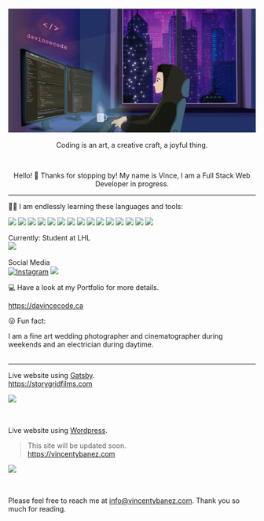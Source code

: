 <a href="https://davincecode.ca">![davincecode](https://github.com/davincecode/Files-For-Archive/blob/2f22688b4e2b511de08a7c6f7184bae3ab5750b5/davince-github-fin.gif)</a>

<p align="center">
Coding is an art, a creative craft, a joyful thing.
</p><br />

<p align="center">
Hello! 👋 Thanks for stopping by! My name is Vince, I am a Full Stack Web Developer in progress.
</p>

<hr />

🧑‍💻 I am endlessly learning these languages and tools:<br />

![](https://img.shields.io/badge/HTML5-E34F26?style=for-the-badge&logo=html5&logoColor=white&style=flat)
![](https://img.shields.io/badge/CSS3-1572B6?style=for-the-badge&logo=css3&logoColor=white&style=flat)
![](https://img.shields.io/badge/Javascript-F7DF1E?style=for-the-badge&logo=javascript&logoColor=black&style=flat)
![](https://img.shields.io/badge/React-61DAFB?style=for-the-badge&logo=react&logoColor=white&style=flat)
![](https://img.shields.io/badge/NEXT.js-000000?style=for-the-badge&logo=nextdotjs&logoColor=white&style=flat)
![](https://img.shields.io/badge/Gatsby-663399?style=for-the-badge&logo=gatsby&logoColor=white&style=flat)
![](https://img.shields.io/badge/Wordpress-21759B?style=for-the-badge&logo=wordpress&logoColor=white&style=flat)
![](https://img.shields.io/badge/Node-339933?style=for-the-badge&logo=nodedotjs&logoColor=white&style=flat)
![](https://img.shields.io/badge/jQuery-0769AD?style=for-the-badge&logo=jquery&logoColor=white&style=flat)
![](https://img.shields.io/badge/Bootstrap-7952B3?style=for-the-badge&logo=bootstrap&logoColor=white&style=flat)
![](https://img.shields.io/badge/TailwindCSS-06B6D4?style=for-the-badge&logo=tailwindcss&logoColor=white&style=flat)
![](https://img.shields.io/badge/GraphQL-E10098?style=for-the-badge&logo=graphql&logoColor=white&style=flat)
![](https://img.shields.io/badge/Git-F05032?style=for-the-badge&logo=git&logoColor=white&style=flat)
![](https://img.shields.io/badge/Github-181717?style=for-the-badge&logo=github&logoColor=white&style=flat)
![](https://img.shields.io/badge/VScode-007ACC?style=for-the-badge&logo=visualstudiocode&logoColor=white&style=flat)<br />


Currently: Student at LHL<br />
![](https://img.shields.io/badge/LighthouseLabs-31A8FF?style=for-the-badge&logo=lighthouse&logoColor=white&style=flat)
<br />

Social Media<br />
<a href="https://www.instagram.com/vincentybanezphoto">![Instagram](https://img.shields.io/badge/Instagram-E4405F?style=for-the-badge&logo=instagram&logoColor=white&style=flat)</a>
<a href="https://www.linkedin.com/in/vincent-ybanez/">![](https://img.shields.io/badge/LinkedIn-0A66C2?style=for-the-badge&logo=linkedin&logoColor=white&style=flat)</a>
<br />


💻 Have a look at my Portfolio for more details.<br />

https://davincecode.ca<br />

😜 Fun fact:<br />

I am a fine art wedding photographer and cinematographer during weekends and an electrician during daytime.
<br /><br /><hr />


Live website using [Gatsby](https://www.gatsbyjs.com/).<br />
https://storygridfilms.com<br />
<p align="left">	<!-- (optional) center align -->
    <img src="https://bit.ly/3KtfesM" width="300px">
</p><br />



Live website using [Wordpress](https://wordpress.org/).<br />
>This site will be updated soon.<br />
https://vincentybanez.com<br />
<p align="left">	<!-- (optional) center align -->
    <img src="https://bit.ly/3AmGsNg" width="300px">
</p><br />


Please feel free to reach me at info@vincentybanez.com. Thank you so much for reading. 
